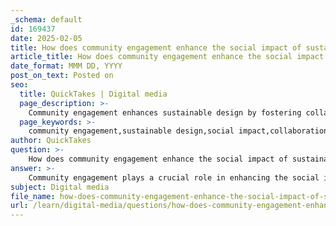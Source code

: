 ```yaml
---
_schema: default
id: 169437
date: 2025-02-05
title: How does community engagement enhance the social impact of sustainable design?
article_title: How does community engagement enhance the social impact of sustainable design?
date_format: MMM DD, YYYY
post_on_text: Posted on
seo:
  title: QuickTakes | Digital media
  page_description: >-
    Community engagement enhances sustainable design by fostering collaboration, ensuring designs meet local needs, promoting social interaction, and increasing civic participation, ultimately leading to resilient communities.
  page_keywords: >-
    community engagement,sustainable design,social impact,collaboration,local needs,social interaction,cultural sensitivity,civic engagement,education,feedback
author: QuickTakes
question: >-
    How does community engagement enhance the social impact of sustainable design?
answer: >-
    Community engagement plays a crucial role in enhancing the social impact of sustainable design by fostering collaboration, ensuring that designs meet the needs of the community, and promoting a sense of ownership among residents. Here are several ways in which community engagement enhances the social impact of sustainable design:\n\n1. **Informed Design Decisions**: Involving the community in the design process allows architects and designers to gather valuable insights about local needs, preferences, and cultural values. This collaborative approach ensures that the resulting spaces are not only functional but also resonate with the community's identity and aspirations. By reflecting local ecological contexts and cultural significance, designs become more sustainable and socially responsible.\n\n2. **Strengthening Community Ties**: Designing spaces that encourage social interaction—such as open floor plans, communal areas, and flexible spaces—can significantly strengthen community ties. These environments foster a sense of belonging and engagement, which is essential for building resilient communities. When people feel connected to their surroundings and to each other, they are more likely to participate in community activities and support sustainable practices.\n\n3. **Education and Awareness**: Community engagement often includes educational initiatives that inform residents about the benefits of sustainable design practices. Workshops, informational sessions, and the showcasing of successful projects can inspire community members to adopt sustainable practices in their own lives. This increased awareness can lead to greater acceptance and implementation of sustainable strategies, amplifying their social impact.\n\n4. **Cultural Sensitivity**: Understanding and incorporating local cultural elements into design can enhance community identity and pride. By respecting local traditions and promoting sustainable practices that are culturally relevant, designers can create spaces that are embraced by the community, further enhancing their social impact.\n\n5. **Civic Engagement**: Well-designed public spaces can encourage civic engagement by providing venues for public assembly and collective expression. Spaces that facilitate gatherings, discussions, and community events can empower residents to participate in democratic processes and advocate for their needs, thereby enhancing the social fabric of the community.\n\n6. **Feedback and Iteration**: Engaging the community throughout the design process allows for ongoing feedback, which can lead to iterative improvements in design. This responsiveness to community input ensures that the final outcomes are more aligned with the desires and needs of the residents, ultimately leading to more successful and sustainable designs.\n\nIn summary, community engagement enhances the social impact of sustainable design by ensuring that spaces are reflective of local needs and values, fostering social interaction, promoting education and awareness, and encouraging civic participation. This holistic approach not only minimizes environmental impact but also enriches the quality of life for community members, leading to more resilient and vibrant communities.
subject: Digital media
file_name: how-does-community-engagement-enhance-the-social-impact-of-sustainable-design.md
url: /learn/digital-media/questions/how-does-community-engagement-enhance-the-social-impact-of-sustainable-design
---
```


&nbsp;